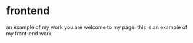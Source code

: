 # frontend
an example of my work 
you are welcome to my page. this is an example of my front-end work 
